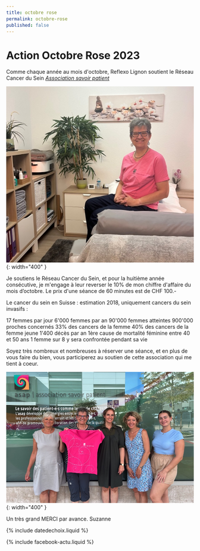 ```yaml
---
title: octobre rose
permalink: octobre-rose
published: false
---
```


# Action Octobre Rose 2023

Comme chaque année au mois d'octobre, Reflexo Lignon soutient le Réseau Cancer du Sein [*Association savoir patient*](http://www.savoirpatient.ch)

![](./images/suzeasap.jpg){: width="400" }

Je soutiens le Réseau Cancer du Sein, et pour la huitième année consécutive, je m'engage à leur reverser le 10% de mon chiffre d'affaire du mois d’octobre.
Le prix d'une séance de 60 minutes est de CHF 100.-

Le cancer du sein en Suisse : estimation 2018, uniquement cancers du sein invasifs :

17 femmes par jour
6'000 femmes par an
90'000 femmes atteintes
900'000 proches concernés
33% des cancers de la femme
40% des cancers de la femme jeune
1'400 décès par an 
1ère cause de mortalité féminine entre 40 et 50 ans
1 femme sur 8 y sera confrontée pendant sa vie


Soyez très nombreux et nombreuses à réserver une séance, et en plus de vous faire du bien, vous participerez au soutien de cette association qui me tient à coeur.

![](./images/EquipeASAP.jpg){: width="400" }

Un très grand MERCI par avance.
Suzanne


{% include datedechoix.liquid %}

{% include facebook-actu.liquid %}
